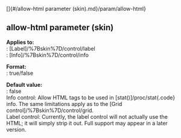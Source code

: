 []{#/allow-html parameter (skin).md}/param/allow-html}    
## allow-html parameter (skin)    
**Applies to:**    
:   [Label]/%7Bskin%7D/control/label    
:   [Info]/%7Bskin%7D/control/info    
<!-- -->    
**Format:**    
:   true/false    
<!-- -->    
**Default value:**    
:   false    
Info control: Allow HTML tags to be used in [stat()]/proc/stat{.code}    
info. The same limitations apply as to the [Grid    
control]/%7Bskin%7D/control/grid.    
Label control: Currently, the label control will not actually use the    
HTML; it will simply strip it out. Full support may appear in a later    
version.  